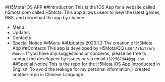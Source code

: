 #H5Mota IOS APP
##Introduction
This is the IOS App for a website called h5mota.com called H5Mota.
This app allows users to view the latest games, BBS, and download the app by chance.
* Menu
* Updates
* Contacts
* Special Notice
##Menu
##Updates
2023.1.3 The creation of H5Mota App
##Contacts
This app is developed by H5Mota/QQ user `Arbitrary Mouse`.
If you have any suggestions or concerns, please be free to contact the developeer by issues or via email `1622587044@qq.com`
##Special Notice
This is the repo for the H5Mota IOS App introducted in English.
To avoid the leakage for my personal information, I created another repo in Chinese Language.